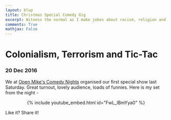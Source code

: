 ```yaml
---
layout: blup
title: Christmas Special Comedy Gig
excerpt: Witness the normal as I make jokes about racism, religion and terrorism.
comments: True
mathjax: False
---
```

# Colonialism, Terrorism and Tic-Tac

### 20 Dec 2016

We at [Open Mike's Comedy Nights](https://www.facebook.com/openmikescomedynights) organised our first special show last Saturday. Great turnout, lovely audience, loads of funnies. Here is my set from the night -  

<p style="text-align:center">{% include youtube_embed.html id="FwL_IBmYya0" %}</p>

Like it? Share it!
